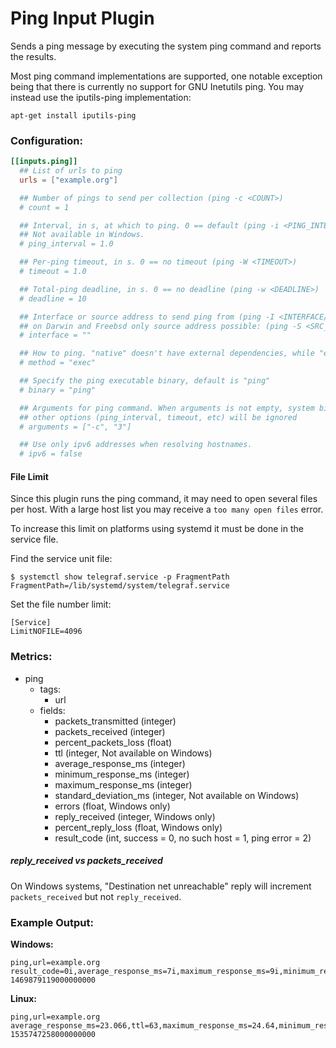 # Ping Input Plugin

Sends a ping message by executing the system ping command and reports the results.

Most ping command implementations are supported, one notable exception being
that there is currently no support for GNU Inetutils ping.  You may instead
use the iputils-ping implementation:
```
apt-get install iputils-ping
```

### Configuration:

```toml
[[inputs.ping]]
  ## List of urls to ping
  urls = ["example.org"]

  ## Number of pings to send per collection (ping -c <COUNT>)
  # count = 1

  ## Interval, in s, at which to ping. 0 == default (ping -i <PING_INTERVAL>)
  ## Not available in Windows.
  # ping_interval = 1.0

  ## Per-ping timeout, in s. 0 == no timeout (ping -W <TIMEOUT>)
  # timeout = 1.0

  ## Total-ping deadline, in s. 0 == no deadline (ping -w <DEADLINE>)
  # deadline = 10

  ## Interface or source address to send ping from (ping -I <INTERFACE/SRC_ADDR>)
  ## on Darwin and Freebsd only source address possible: (ping -S <SRC_ADDR>)
  # interface = ""

  ## How to ping. "native" doesn't have external dependencies, while "exec" depends on 'ping'.
  # method = "exec"

  ## Specify the ping executable binary, default is "ping"
  # binary = "ping"

  ## Arguments for ping command. When arguments is not empty, system binary will be used and
  ## other options (ping_interval, timeout, etc) will be ignored
  # arguments = ["-c", "3"]

  ## Use only ipv6 addresses when resolving hostnames.
  # ipv6 = false
```

#### File Limit

Since this plugin runs the ping command, it may need to open several files per
host.  With a large host list you may receive a `too many open files` error.

To increase this limit on platforms using systemd it must be done in the
service file.


Find the service unit file:
```
$ systemctl show telegraf.service -p FragmentPath
FragmentPath=/lib/systemd/system/telegraf.service
```

Set the file number limit:
```
[Service]
LimitNOFILE=4096
```

### Metrics:

- ping
  - tags:
    - url
  - fields:
    - packets_transmitted (integer)
    - packets_received (integer)
    - percent_packets_loss (float)
    - ttl (integer, Not available on Windows)
    - average_response_ms (integer)
    - minimum_response_ms (integer)
    - maximum_response_ms (integer)
    - standard_deviation_ms (integer, Not available on Windows)
    - errors (float, Windows only)
    - reply_received (integer, Windows only)
    - percent_reply_loss (float, Windows only)
    - result_code (int, success = 0, no such host = 1, ping error = 2)

##### reply_received vs packets_received

On Windows systems, "Destination net unreachable" reply will increment `packets_received` but not `reply_received`.

### Example Output:

**Windows:**
```
ping,url=example.org result_code=0i,average_response_ms=7i,maximum_response_ms=9i,minimum_response_ms=7i,packets_received=4i,packets_transmitted=4i,percent_packet_loss=0,percent_reply_loss=0,reply_received=4i 1469879119000000000
```

**Linux:**
```
ping,url=example.org average_response_ms=23.066,ttl=63,maximum_response_ms=24.64,minimum_response_ms=22.451,packets_received=5i,packets_transmitted=5i,percent_packet_loss=0,result_code=0i,standard_deviation_ms=0.809 1535747258000000000
```
